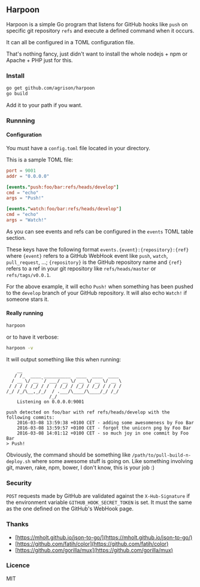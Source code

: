 ## Harpoon

Harpoon is a simple Go program that listens for GitHub hooks like `push` on specific git repository `refs` and execute
a defined command when it occurs.

It can all be configured in a TOML configuration file.

That's nothing fancy, just didn't want to install the whole nodejs + npm or Apache + PHP just for this.

### Install

```sh
go get github.com/agrison/harpoon
go build
```

Add it to your path if you want.

### Runnning

#### Configuration

You must have a `config.toml` file located in your directory.

This is a sample TOML file:

```toml
port = 9001
addr = "0.0.0.0"

[events."push:foo/bar:refs/heads/develop"]
cmd = "echo"
args = "Push!"

[events."watch:foo/bar:refs/heads/develop"]
cmd = "echo"
args = "Watch!"
```

As you can see events and refs can be configured in the `events` TOML table section.

These keys have the following format `events.{event}:{repository}:{ref}` where `{event}` refers to a GitHub WebHook event
like `push`, `watch`, `pull_request`, ...; `{repository}` is the GitHub repository name and `{ref}` refers to a ref in your git repository like `refs/heads/master` or `refs/tags/v0.0.1`.

For the above example, it will echo `Push!` when something has been pushed to the `develop` branch of your GitHub repository. 
It will also echo `Watch!` if someone stars it.

#### Really running

```sh
harpoon
```

or to have it verbose:
```sh
harpoon -v
```

It will output something like this when running:
```
    __
   / /_  ____ __________  ____  ____  ____
  / __ \/ __ `/ ___/ __ \/ __ \/ __ \/ __ \
 / / / / /_/ / /  / /_/ / /_/ / /_/ / / / /
/_/ /_/\__,_/_/  / .___/\____/\____/_/ /_/
                /_/
	Listening on 0.0.0.0:9001
    
push detected on foo/bar with ref refs/heads/develop with the following commits:
	2016-03-08 13:59:38 +0100 CET - adding some awesomeness by Foo Bar
	2016-03-08 13:59:57 +0100 CET - forgot the unicorn png by Foo Bar
	2016-03-08 14:01:12 +0100 CET - so much joy in one commit by Foo Bar
> Push!
```

Obviously, the command should be something like `/path/to/pull-build-n-deploy.sh` where some awesome stuff is going on. 
Like something involving git, maven, rake, npm, bower, I don't know, this is your job :)

### Security

`POST` requests made by GitHub are validated against the `X-Hub-Signature` if the environment variable `GITHUB_HOOK_SECRET_TOKEN` is set.
It must the same as the one defined on the GitHub's WebHook page.

### Thanks

- [https://mholt.github.io/json-to-go/](https://mholt.github.io/json-to-go/)
- [https://github.com/fatih/color](https://github.com/fatih/color)
- [https://github.com/gorilla/mux](https://github.com/gorilla/mux)

### Licence
MIT
